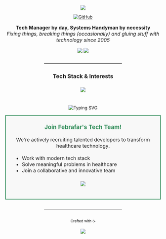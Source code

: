 <div align="center">

<img src="https://capsule-render.vercel.app/api?type=waving&color=2E8B57&height=200&section=header&text=Rodrigo%20Leonavas&fontSize=50&fontColor=FFFFFF&animation=fadeIn&fontAlignY=38" />

<p align="center">
  <a href="https://github.com/leonavas">
    <img src="https://img.shields.io/badge/@leonavas-333333?style=flat-square&logo=github&logoColor=white" alt="GitHub">
  </a>
</p>

<p align="center" style="font-size: 16px;">
  <strong>Tech Manager by day, Systems Handyman by necessity</strong><br>
  <em>Fixing things, breaking things (occasionally) and gluing stuff with technology since 2005</em>
</p>

<p align="center">
  <img src="https://img.shields.io/badge/Tech%20Manager-Febrafar-2E8B57?style=flat-square&logoColor=white" />
  <img src="https://img.shields.io/badge/Location-S%C3%A3o%20Paulo,%20SP-3CB371?style=flat-square&logoColor=white" />
</p>

<hr style="width:50%; border:none; border-top:1px solid #eaeaea; margin: 30px auto;">

<h3 align="center" style="font-size: 18px; margin-top: 30px;">Tech Stack & Interests</h3>

<p align="center" style="margin: 25px 0;">
  <img src="https://skillicons.dev/icons?i=svelte,tailwind,nodejs,bash,go,gcp,linux,firebase,html" />
</p>

<br>

<div align="center" style="margin-bottom: 5px;">
  <img src="https://readme-typing-svg.demolab.com?font=Segoe+UI&weight=600&size=22&duration=4000&pause=1000&color=2E8B57&center=true&vCenter=true&repeat=true&width=280&lines=WE+ARE+HIRING!" alt="Typing SVG" />
</div>

<div align="center" style="margin-top: 0; max-width: 650px;">
  <table>
    <tr>
      <td style="padding: 25px; border: 2px solid #2E8B57; border-radius: 6px; background-color: #f8f8f8;">
        <h3 align="center" style="margin-top: 0; color: #2E8B57;">Join Febrafar's Tech Team!</h3>
        <p align="center">
          We're actively recruiting talented developers to transform healthcare technology.
        </p>
        <ul style="margin: 20px 0;">
          <li>Work with modern tech stack</li>
          <li>Solve meaningful problems in healthcare</li>
          <li>Join a collaborative and innovative team</li>
        </ul>
        <p align="center" style="margin-top: 25px;">
          <a href="https://github.com/FebrafarDev">
            <img src="https://img.shields.io/badge/Check_our_GitHub-FebrafarDev-2E8B57?style=for-the-badge&logo=github&logoColor=white"/>
          </a>
        </p>
      </td>
    </tr>
  </table>
</div>

<hr style="width:50%; border:none; border-top:1px solid #eaeaea; margin: 30px auto;">

<div align="center" style="margin-top: 30px;">
  <p>
    <sub>Crafted with ☕</sub>
  </p>
</div>

<img src="https://capsule-render.vercel.app/api?type=waving&color=2E8B57&height=100&section=footer" />
